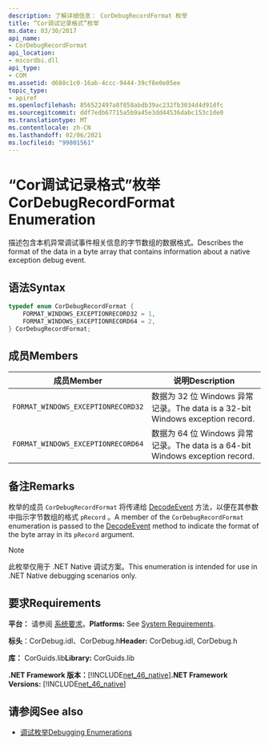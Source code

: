 ```yaml
---
description: 了解详细信息： CorDebugRecordFormat 枚举
title: “Cor调试记录格式”枚举
ms.date: 03/30/2017
api_name:
- CorDebugRecordFormat
api_location:
- mscordbi.dll
api_type:
- COM
ms.assetid: d680c1c0-16ab-4ccc-9444-39cf8e0e05ee
topic_type:
- apiref
ms.openlocfilehash: 856522497a8f858abdb39ac232fb3034d4d91dfc
ms.sourcegitcommit: ddf7edb67715a5b9a45e3dd44536dabc153c1de0
ms.translationtype: MT
ms.contentlocale: zh-CN
ms.lasthandoff: 02/06/2021
ms.locfileid: "99801561"
---
```

# <a name="cordebugrecordformat-enumeration"></a><span data-ttu-id="ba4d4-103">“Cor调试记录格式”枚举</span><span class="sxs-lookup"><span data-stu-id="ba4d4-103">CorDebugRecordFormat Enumeration</span></span>

<span data-ttu-id="ba4d4-104">描述包含本机异常调试事件相关信息的字节数组的数据格式。</span><span class="sxs-lookup"><span data-stu-id="ba4d4-104">Describes the format of the data in a byte array that contains information about a native exception debug event.</span></span>  
  
## <a name="syntax"></a><span data-ttu-id="ba4d4-105">语法</span><span class="sxs-lookup"><span data-stu-id="ba4d4-105">Syntax</span></span>  
  
```cpp  
typedef enum CorDebugRecordFormat {  
    FORMAT_WINDOWS_EXCEPTIONRECORD32 = 1,  
    FORMAT_WINDOWS_EXCEPTIONRECORD64 = 2,  
} CorDebugRecordFormat;  
```  
  
## <a name="members"></a><span data-ttu-id="ba4d4-106">成员</span><span class="sxs-lookup"><span data-stu-id="ba4d4-106">Members</span></span>  
  
|<span data-ttu-id="ba4d4-107">成员</span><span class="sxs-lookup"><span data-stu-id="ba4d4-107">Member</span></span>|<span data-ttu-id="ba4d4-108">说明</span><span class="sxs-lookup"><span data-stu-id="ba4d4-108">Description</span></span>|  
|------------|-----------------|  
|`FORMAT_WINDOWS_EXCEPTIONRECORD32`|<span data-ttu-id="ba4d4-109">数据为 32 位 Windows 异常记录。</span><span class="sxs-lookup"><span data-stu-id="ba4d4-109">The data is a 32-bit Windows exception record.</span></span>|  
|`FORMAT_WINDOWS_EXCEPTIONRECORD64`|<span data-ttu-id="ba4d4-110">数据为 64 位 Windows 异常记录。</span><span class="sxs-lookup"><span data-stu-id="ba4d4-110">The data is a 64-bit Windows exception record.</span></span>|  
  
## <a name="remarks"></a><span data-ttu-id="ba4d4-111">备注</span><span class="sxs-lookup"><span data-stu-id="ba4d4-111">Remarks</span></span>  

 <span data-ttu-id="ba4d4-112">枚举的成员 `CorDebugRecordFormat` 将传递给 [DecodeEvent](icordebugprocess6-decodeevent-method.md) 方法，以便在其参数中指示字节数组的格式 `pRecord` 。</span><span class="sxs-lookup"><span data-stu-id="ba4d4-112">A member of the `CorDebugRecordFormat` enumeration is passed to the [DecodeEvent](icordebugprocess6-decodeevent-method.md) method to indicate the format of the byte array in its `pRecord` argument.</span></span>  
  
> [!NOTE]
> <span data-ttu-id="ba4d4-113">此枚举仅用于 .NET Native 调试方案。</span><span class="sxs-lookup"><span data-stu-id="ba4d4-113">This enumeration is intended for use in .NET Native debugging scenarios only.</span></span>  
  
## <a name="requirements"></a><span data-ttu-id="ba4d4-114">要求</span><span class="sxs-lookup"><span data-stu-id="ba4d4-114">Requirements</span></span>  

 <span data-ttu-id="ba4d4-115">**平台：** 请参阅 [系统要求](../../get-started/system-requirements.md)。</span><span class="sxs-lookup"><span data-stu-id="ba4d4-115">**Platforms:** See [System Requirements](../../get-started/system-requirements.md).</span></span>  
  
 <span data-ttu-id="ba4d4-116">**标头**：CorDebug.idl、CorDebug.h</span><span class="sxs-lookup"><span data-stu-id="ba4d4-116">**Header:** CorDebug.idl, CorDebug.h</span></span>  
  
 <span data-ttu-id="ba4d4-117">**库：** CorGuids.lib</span><span class="sxs-lookup"><span data-stu-id="ba4d4-117">**Library:** CorGuids.lib</span></span>  
  
 <span data-ttu-id="ba4d4-118">**.NET Framework 版本：**[!INCLUDE[net_46_native](../../../../includes/net-46-native-md.md)]</span><span class="sxs-lookup"><span data-stu-id="ba4d4-118">**.NET Framework Versions:** [!INCLUDE[net_46_native](../../../../includes/net-46-native-md.md)]</span></span>  
  
## <a name="see-also"></a><span data-ttu-id="ba4d4-119">请参阅</span><span class="sxs-lookup"><span data-stu-id="ba4d4-119">See also</span></span>

- [<span data-ttu-id="ba4d4-120">调试枚举</span><span class="sxs-lookup"><span data-stu-id="ba4d4-120">Debugging Enumerations</span></span>](debugging-enumerations.md)
